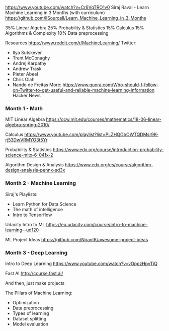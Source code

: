 https://www.youtube.com/watch?v=Cr6VqTRO1v0
Siraj Raval - Learn Machine Learning in 3 Months (with curriculum)
https://github.com/llSourcell/Learn_Machine_Learning_in_3_Months

35% Linear Algebra
25% Probability & Statistics
15% Calculus
15% Algorithms & Complexity
10% Data preprocessing

Resources
https://www.reddit.com/r/MachineLearning/
Twitter:
- Ilya Sutskever
- Trent McConaghy
- Andrej Karpathy
- Andrew Trask
- Pieter Abeel
- Chris Olah
- Nando de Freitas
More: https://www.quora.com/Who-should-I-follow-on-Twitter-to-get-useful-and-reliable-machine-learning-information
Hacker News

### Month 1 - Math
MIT Linear Algebra
https://ocw.mit.edu/courses/mathematics/18-06-linear-algebra-spring-2010/

Calculus
https://www.youtube.com/playlist?list=PLZHQObOWTQDMsr9K-rj53DwVRMYO3t5Yr

Probability & Statistics
https://www.edx.org/course/introduction-probability-science-mitx-6-041x-2

Algorithm Design & Analysis
https://www.edx.org/es/course/algorithm-design-analysis-pennx-sd3x

### Month 2 - Machine Learning
Siraj's Playlists:
- Learn Python for Data Science
- The math of intelligence
- Intro to Tensorflow

Udacity Intro to ML
https://eu.udacity.com/course/intro-to-machine-learning--ud120

ML Project Ideas
https://github.com/NirantK/awesome-project-ideas

### Month 3 - Deep Learning

Intro to Deep Learning
https://www.youtube.com/watch?v=vOppzHpvTiQ

Fast AI
http://course.fast.ai/

And then, just make projects

The Pillars of Machine Learning:
- Optimization
- Data preprocessing
- Types of learning
- Dataset splitting
- Model evaluation
